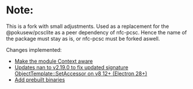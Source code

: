 # Note:

This is a fork with small adjustments. Used as a replacement for the @pokusew/pcsclite as a peer dependency of nfc-pcsc.
Hence the name of the package must stay as is, or nfc-pcsc must be forked aswell.

Changes implemented:

-   [Make the module Context aware](https://github.com/santigimeno/node-pcsclite/commit/64952fb868feae7b93c0895a96e84aad0a7945f9)
-   [Updates nan to v2.19.0 to fix updated signature ObjectTemplate::SetAccessor on v8 12+ (Electron 28+)](https://github.com/santigimeno/node-pcsclite/pull/102)
-   [Add prebuilt binaries](https://www.electron.build/multi-platform-build#docker)
